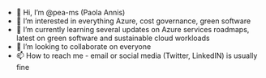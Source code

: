 - 👋 Hi, I’m @pea-ms (Paola Annis)
- 👀 I’m interested in everything Azure, cost governance, green software
- 🌱 I’m currently learning several updates on Azure services roadmaps, latest on green software and sustainable cloud workloads
- 💞️ I’m looking to collaborate on everyone
- 📫 How to reach me - email or social media (Twitter, LinkedIN) is usually fine

<!---
pea-ms/pea-ms is a ✨ special ✨ repository because its `README.md` (this file) appears on your GitHub profile.
You can click the Preview link to take a look at your changes.
--->
